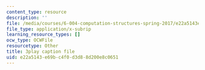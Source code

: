 ```yaml
---
content_type: resource
description: ''
file: /media/courses/6-004-computation-structures-spring-2017/e22a5143e69bc4f0d3d88d200e8c0651_q38KAGAKORk.srt
file_type: application/x-subrip
learning_resource_types: []
ocw_type: OCWFile
resourcetype: Other
title: 3play caption file
uid: e22a5143-e69b-c4f0-d3d8-8d200e8c0651
---
```

